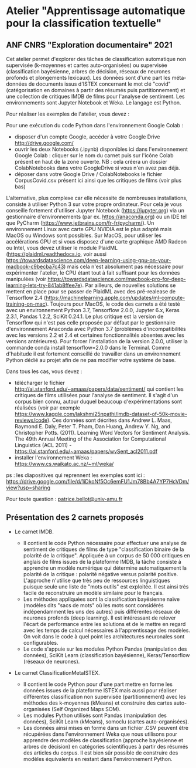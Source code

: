 # Atelier "Apprentissage automatique pour la classification textuelle"
## ANF CNRS "Exploration documentaire" 2021

Cet atelier permet d'explorer des tâches de classification automatique non supervisée (k-moyennes et cartes auto-organisées) ou supervisée (classification bayésienne, arbres de décision, réseaux de neurones profonds et plongements lexicaux). Les données sont d'une part les méta-données de documents issus d'ISTEX concernant le mot clé "covid" (catégorisation en domaines à partir des résumés puis partitionnement) et une collection de critiques IMDB de films pour l'analyse de sentiment.
Les environnements sont Jupyter Notebook et Weka. Le langage est Python.

Pour réaliser les exemples de l'atelier, vous devez : 

Pour une exécution du code Python dans l'environnement Google Colab : 
  - disposer d'un compte Google, accéder à votre Google Drive http://drive.google.com/
  - ouvrir les deux Notebooks (.ipynb) disponibles ici dans l'environnement Google Colab : cliquer sur le nom du carnet puis sur l'icône Colab présent en haut de la zone ouverte. NB : cela créera un dossier ColabNotebooks dans votre GoogleDrive si vous n'en avez pas déjà.
- déposer dans votre Google Drive / ColabNotebooks le fichier CorpusCovid.csv présent ici ainsi que les critiques de films (voir plus bas)

L'alternative, plus complexe car elle nécessite de nombreuses installations, consiste à utiliser Python 3 sur votre propre ordinateur. Pour cela je vous conseille fortement d'utiliser Jupyter Notebook (https://jupyter.org) via un gestionnaire d'environnements (par ex. https://anaconda.org) ou un IDE tel que PyCharm (https://www.jetbrains.com/fr-fr/pycharm/). Un environnement Linux avec carte GPU NVIDIA est le plus adapté mais MacOS ou Windows sont possibles. Sur MacOS, pour utiliser les accélérations GPU et si vous disposez d'une carte graphique AMD Radeon ou Intel, vous devez utiliser le module PlaidML (https://plaidml.readthedocs.io, voir aussi https://towardsdatascience.com/deep-learning-using-gpu-on-your-macbook-c9becba7c43) mais cela n'est absolument pas nécessaire pour expérimenter l'atelier, le CPU étant tout à fait suffisant pour les données manipulées (voir https://towardsdatascience.com/macbook-pro-for-deep-learning-lets-try-841ab8ffee7e). Par ailleurs, de nouvelles solutions se mettent en place pour se passer de PlaidML avec des pré-realease de Tensorflow 2.4 (https://machinelearning.apple.com/updates/ml-compute-training-on-mac). Toujours pour MacOS, le code des carnets a été testé avec un environnement Python 3.7, Tensorflow 2.0.0, Jupyter 6.x, Keras 2.3.1, Pandas 1.2.2, SciKit 0.24.1. Le plus critique est la version de Tensorflow qui n'est pas celle proposée par défaut par le gestionnaire d'environnement Anaconda avec Python 3.7 (problèmes d'incompatibilités avec les versions 2.2 et 2.4 et certaines fonctionnalités absentes avec les versions antérieures). Pour forcer l'installation de la version 2.0.0, utiliser la commande conda install tensorflow=2.0.0 dans le Terminal. Comme d'habitude il est fortement conseillé de travailler dans un environnement Python dédié au projet afin de ne pas modifier votre système de base.

Dans tous les cas, vous devez : 
  - télécharger le fichier http://ai.stanford.edu/~amaas/papers/data/sentiment/ qui contient les critiques de films utilisées pour l'analyse de sentiment. Il s'agit d'un corpus bien connu, autour duquel beaucoup d'expérimentations sont réalisées (voir par exemple https://www.kaggle.com/lakshmi25npathi/imdb-dataset-of-50k-movie-reviews/code). Ces données sont décrites dans Andrew L. Maas, Raymond E. Daly, Peter T. Pham, Dan Huang, Andrew Y. Ng, and Christopher Potts. (2011). Learning Word Vectors for Sentiment Analysis. The 49th Annual Meeting of the Association for Computational Linguistics (ACL 2011) - https://ai.stanford.edu/~amaas/papers/wvSent_acl2011.pdf 
  - installer l'environnement Weka : https://www.cs.waikato.ac.nz/~ml/weka/

ps : les diapositives qui reprennent les exemples sont ici : https://drive.google.com/file/d/1iDkoNf5Oc6emFU1Jm78Bb4A7YP7HcVDm/view?usp=sharing

Pour toute question : patrice.bellot@univ-amu.fr

## Présentation des 2 carnets proposés

- Le carnet IMDB.
  - Il contient le code Python nécessaire pour effectuer une analyse de sentiment de critiques de films de type "classification binaire de la polarité de la critique". Appliquée à un corpus de 50 000 critiques en anglais de films issues de la plateforme IMDB, la tâche consiste à apprendre un modèle numérique qui détermine automatiquement la polarité de la critique : polarité négative versus polarité positive. L'approche n'utilise que très peu de ressources linguistiques puisque seule une liste de "mots outils" est exploitée. Il est ainsi très facile de reconstruire un modèle similaire pour le français. 
  - Les méthodes appliquées sont la classification bayésienne naïve (modèles dits "sacs de mots" où les mots sont considérés indépendamment les uns des autres) puis différentes réseaux de neurones profonds (deep learning). Il est intéressant de relever l'écart de performance entre les solutions et de le mettre en regard avec les temps de calcul nécessaires à l'apprentissage des modèles. On voit dans le code à quel point les architectures neuronales sont configurables.
  - Le code s'appuie sur les modules Python Pandas (manipulation des données), SciKit Learn (classification bayésienne), Keras/Tensorflow (réseaux de neurones).

- Le carnet ClassificationMetaISTEX.
  - Il contient le code Python pour d'une part mettre en forme les données issues de la plateforme ISTEX mais aussi pour réaliser différentes classification non supervisée (partitionnement) avec les méthodes des k-moyennes (kMeans) et construire des cartes auto-organisées (Self Organized Maps SOM). 
  - Les modules Python utilisés sont Pandas (manipulation des données), SciKit Learn (kMeans), somoclu (cartes auto-organisées). 
  - Les données ainsi mises en forme dans un fichier .CSV peuvent être récupérées dans l'environnement Weka que nous utilisons pour apprendre des modèles de classification (approche bayésienne et arbres de décision) en catégories scientifiques à partir des résumés des articles du corpus. Il est bien sûr
 possible de construire des modèles équivalents en restant dans l'environnement Python. 
